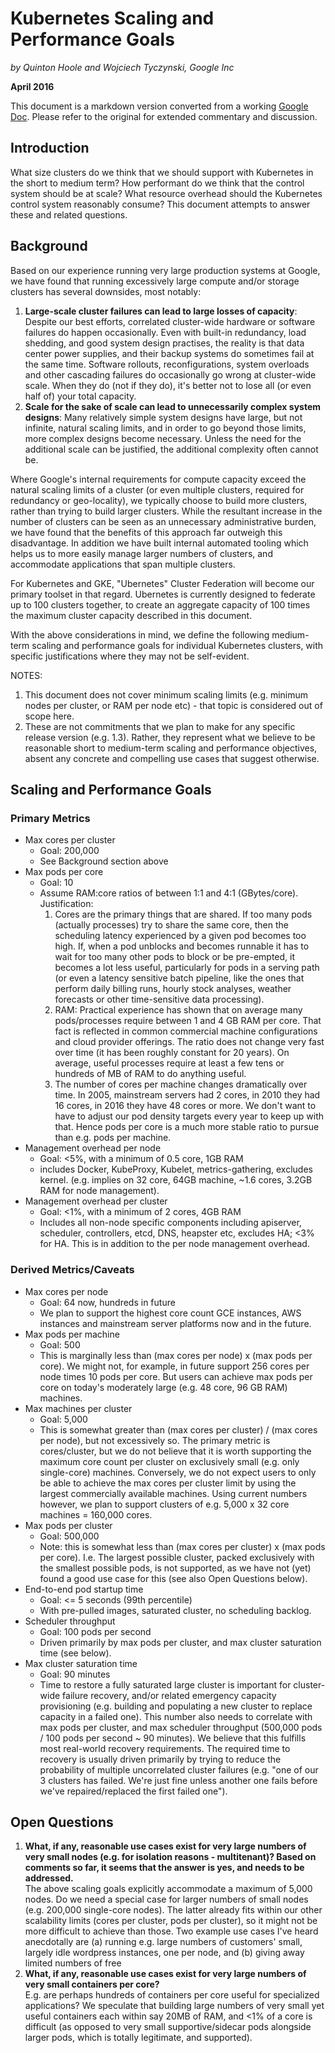 # Kubernetes Scaling and Performance Goals

_by Quinton Hoole and Wojciech Tyczynski, Google Inc_

**April 2016**

This document is a markdown version converted from a working [Google Doc](https://docs.google.com/document/d/1pABjn69yeDJDl0Yrsneiwj5A_bUI7BZgvKTQtSwzjiE/edit).  Please refer to the original for extended commentary and discussion.

## Introduction

What size clusters do we think that we should support with Kubernetes in the short to medium term?  How performant do we think that the control system should be at scale?  What resource overhead should the Kubernetes control system reasonably consume?  This document attempts to answer these and related questions.

## Background
Based on our experience running very large production systems at Google, we have found that running excessively large compute and/or storage clusters has several downsides, most notably:

1. **Large-scale cluster failures can lead to large losses of capacity**: Despite our best efforts, correlated cluster-wide hardware or software failures do happen occasionally.  Even with built-in redundancy, load shedding, and good system design practises, the reality is that data center power supplies, and their backup systems do sometimes fail at the same time. Software rollouts, reconfigurations, system overloads and other cascading failures do occasionally go wrong at cluster-wide scale.  When they do (not if they do), it's better not to lose all (or even half of) your total capacity.
2. **Scale for the sake of scale can lead to unnecessarily complex system designs**:    Many relatively simple system designs have large, but not infinite, natural scaling limits, and in order to go beyond those limits, more complex designs become necessary.  Unless the need for the additional scale can be justified, the additional complexity often cannot be.

Where Google's internal requirements for compute capacity exceed the natural scaling limits of a cluster (or even multiple clusters, required for redundancy or geo-locality), we typically choose to build more clusters, rather than trying to build larger clusters.  While the resultant increase in the number of clusters can be seen as an unnecessary administrative burden, we have found that the benefits of this approach far outweigh this disadvantage. In addition we have built internal automated tooling which helps us to more easily manage larger numbers of clusters, and accommodate applications that span multiple clusters.

For Kubernetes and GKE, "Ubernetes" Cluster Federation will become our primary toolset in that regard.  Ubernetes is currently designed to federate up to 100 clusters together, to create an aggregate capacity of 100 times the maximum cluster capacity described in this document.

With the above considerations in mind, we define the following medium-term scaling and performance goals for individual Kubernetes clusters, with specific justifications where they may not be self-evident.

NOTES:
1. This document does not cover minimum scaling limits (e.g. minimum nodes per cluster, or RAM per node etc) - that topic is considered out of scope here.
2. These are not commitments that we plan to make for any specific release version (e.g. 1.3).  Rather, they represent what we believe to be reasonable short to medium-term scaling and performance objectives, absent any concrete and compelling use cases that suggest otherwise.

## Scaling and Performance Goals

### Primary Metrics

* Max cores per cluster
  * Goal: 200,000
  * See Background section above
* Max pods per core
  * Goal: 10
  * Assume RAM:core ratios of between 1:1 and 4:1 (GBytes/core).  Justification:
    1. Cores are the primary things that are shared. If too many pods (actually processes) try to share the same core, then the scheduling latency experienced by a given pod becomes too high. If, when a pod unblocks and becomes runnable it has to wait for too many other pods to block or be pre-empted, it becomes a lot less useful, particularly for pods in a serving path (or even a latency sensitive batch pipeline, like the ones that perform daily billing runs, hourly stock analyses, weather forecasts or other time-sensitive data processing).
    2. RAM: Practical experience has shown that on average many pods/processes require between 1 and 4 GB RAM per core. That fact is reflected in common commercial machine configurations and cloud provider offerings. The ratio does not change very fast over time (it has been roughly constant for 20 years). On average, useful processes require at least a few tens or hundreds of MB of RAM to do anything useful.
    3. The number of cores per machine changes dramatically over time. In 2005, mainstream servers had 2 cores, in 2010 they had 16 cores, in 2016 they have 48 cores or more. We don't want to have to adjust our pod density targets every year to keep up with that. Hence pods per core is a much more stable ratio to pursue than e.g. pods per machine.
* Management overhead per node
  * Goal: <5%, with a minimum of 0.5 core, 1GB RAM
  * includes Docker, KubeProxy, Kubelet, metrics-gathering, excludes kernel. (e.g. implies on 32 core, 64GB machine, ~1.6 cores, 3.2GB RAM for node management).
* Management overhead per cluster
  * Goal: <1%, with a minimum of 2 cores, 4GB RAM
  * Includes all non-node specific components including apiserver, scheduler, controllers, etcd, DNS, heapster etc, excludes HA; <3% for HA. This is in addition to the per node management overhead.

### Derived Metrics/Caveats

* Max cores per node
  * Goal: 64 now, hundreds in future
  * We plan to support the highest core count GCE instances, AWS instances and mainstream server platforms now and in the future.
* Max pods per machine
  * Goal: 500
  * This is marginally less than (max cores per node) x (max pods per core).  We might not, for example, in future support 256 cores per node times 10 pods per core.  But users can achieve max pods per core on today's  moderately large (e.g. 48 core, 96 GB RAM) machines.
* Max machines per cluster
  * Goal: 5,000
  * This is somewhat greater than (max cores per cluster) / (max cores per node), but not excessively so.  The primary metric is cores/cluster, but we do not believe that it is worth supporting the maximum core count per cluster on exclusively small (e.g. only single-core) machines. Conversely, we do not expect users to only be able to achieve the max cores per cluster limit by using the largest commercially available machines.  Using current numbers however, we plan to support clusters of e.g. 5,000 x 32 core machines = 160,000 cores.
* Max pods per cluster
  * Goal: 500,000
  * Note: this is somewhat less than (max cores per cluster) x (max pods per core).  I.e. The largest possible cluster, packed exclusively with the smallest possible pods, is not supported, as we have not (yet) found a good use case for this (see also Open Questions below).
* End-to-end pod startup time
  * Goal: <= 5 seconds (99th percentile)
  * With pre-pulled images, saturated cluster, no scheduling backlog.
* Scheduler throughput
  * Goal: 100 pods per second
  * Driven primarily by max pods per cluster, and max cluster saturation time (see below).
* Max cluster saturation time
  * Goal: 90 minutes
  * Time to restore a fully saturated large cluster is important for cluster-wide failure recovery, and/or related emergency capacity provisioning (e.g. building and populating a new cluster to replace capacity in a failed one). This number also needs to correlate with max pods per cluster, and max scheduler throughput (500,000 pods / 100 pods per second ~ 90 minutes).  We believe that this fulfills most real-world recovery requirements.  The required time to recovery is usually driven primarily by trying to reduce the probability of multiple uncorrelated cluster failures (e.g. "one of our 3 clusters has failed. We're just fine unless another one fails before we've repaired/replaced the first failed one").

## Open Questions

1. **What, if any, reasonable use cases exist for very large numbers of very small nodes (e.g. for isolation reasons - multitenant)?  Based on comments so far, it seems that the answer is yes, and needs to be addressed.**<br>
The above scaling goals explicitly accommodate a maximum of 5,000 nodes.  Do we need a special case for larger numbers of small nodes (e.g. 200,000  single-core nodes).  The latter already fits within our other scalability limits (cores per cluster, pods per cluster), so it might not be more difficult to achieve than those.  Two example use cases I've heard anecdotally are (a) running e.g. large numbers of customers' small, largely idle wordpress instances, one per node, and (b) giving away limited numbers of free
2. **What, if any, reasonable use cases exist for very large numbers of very small containers per core?**<br>
E.g. are perhaps hundreds of containers per core useful for specialized applications? We speculate that building large numbers of very small yet useful containers each within say 20MB of RAM, and <1% of a core is difficult (as opposed to very small supportive/sidecar pods alongside larger pods, which is totally legitimate, and supported).
